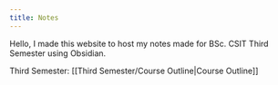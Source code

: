 ```yaml
---
title: Notes
---
```


Hello, I made this website to host my notes made for BSc. CSIT Third Semester using Obsidian.

Third Semester: [[Third Semester/Course Outline|Course Outline]]


